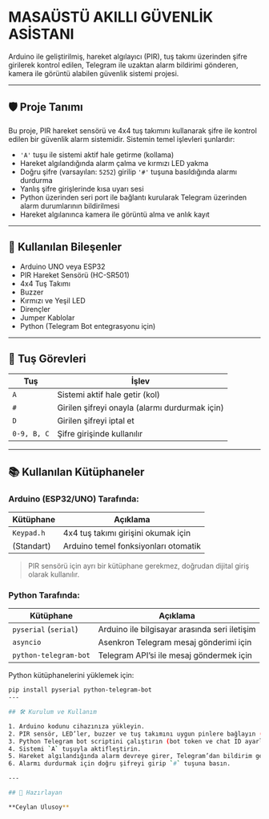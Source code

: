 # MASAÜSTÜ AKILLI GÜVENLİK ASİSTANI

Arduino ile geliştirilmiş, hareket algılayıcı (PIR), tuş takımı üzerinden şifre girilerek kontrol edilen, Telegram ile uzaktan alarm bildirimi gönderen, kamera ile görüntü alabilen güvenlik sistemi projesi.

---

## 🛡️ Proje Tanımı

Bu proje, PIR hareket sensörü ve 4x4 tuş takımını kullanarak şifre ile kontrol edilen bir güvenlik alarm sistemidir. Sistemin temel işlevleri şunlardır:

- `'A'` tuşu ile sistemi aktif hale getirme (kollama)  
- Hareket algılandığında alarm çalma ve kırmızı LED yakma  
- Doğru şifre (varsayılan: `5252`) girilip `'#'` tuşuna basıldığında alarmı durdurma  
- Yanlış şifre girişlerinde kısa uyarı sesi  
- Python üzerinden seri port ile bağlantı kurularak Telegram üzerinden alarm durumlarının bildirilmesi  
- Hareket algılanınca kamera ile görüntü alma ve anlık kayıt  

---

## 🧩 Kullanılan Bileşenler

- Arduino UNO veya ESP32  
- PIR Hareket Sensörü (HC-SR501)  
- 4x4 Tuş Takımı  
- Buzzer  
- Kırmızı ve Yeşil LED  
- Dirençler  
- Jumper Kablolar  
- Python (Telegram Bot entegrasyonu için)  

---

## 🔧 Tuş Görevleri

| Tuş        | İşlev                                   |
|------------|----------------------------------------|
| `A`        | Sistemi aktif hale getir (kol)         |
| `#`        | Girilen şifreyi onayla (alarmı durdurmak için) |
| `D`        | Girilen şifreyi iptal et                |
| `0-9, B, C`| Şifre girişinde kullanılır              |

---

## 📚 Kullanılan Kütüphaneler

### Arduino (ESP32/UNO) Tarafında:

| Kütüphane  | Açıklama                              |
|------------|-------------------------------------|
| `Keypad.h` | 4x4 tuş takımı girişini okumak için |
| (Standart) | Arduino temel fonksiyonları otomatik|

> PIR sensörü için ayrı bir kütüphane gerekmez, doğrudan dijital giriş olarak kullanılır.

### Python Tarafında:

| Kütüphane             | Açıklama                                  |
|-----------------------|-------------------------------------------|
| `pyserial` (`serial`) | Arduino ile bilgisayar arasında seri iletişim |
| `asyncio`             | Asenkron Telegram mesaj gönderimi için    |
| `python-telegram-bot` | Telegram API’si ile mesaj göndermek için  |

Python kütüphanelerini yüklemek için:

```bash
pip install pyserial python-telegram-bot
---

## 🛠️ Kurulum ve Kullanım

1. Arduino kodunu cihazınıza yükleyin.  
2. PIR sensör, LED’ler, buzzer ve tuş takımını uygun pinlere bağlayın (kodda belirtilen pinler).  
3. Python Telegram bot scriptini çalıştırın (bot token ve chat ID ayarlarını yapmayı unutmayın).  
4. Sistemi `A` tuşuyla aktifleştirin.  
5. Hareket algılandığında alarm devreye girer, Telegram’dan bildirim gelir.  
6. Alarmı durdurmak için doğru şifreyi girip `#` tuşuna basın.  

---

## 📅 Hazırlayan

**Ceylan Ulusoy**


